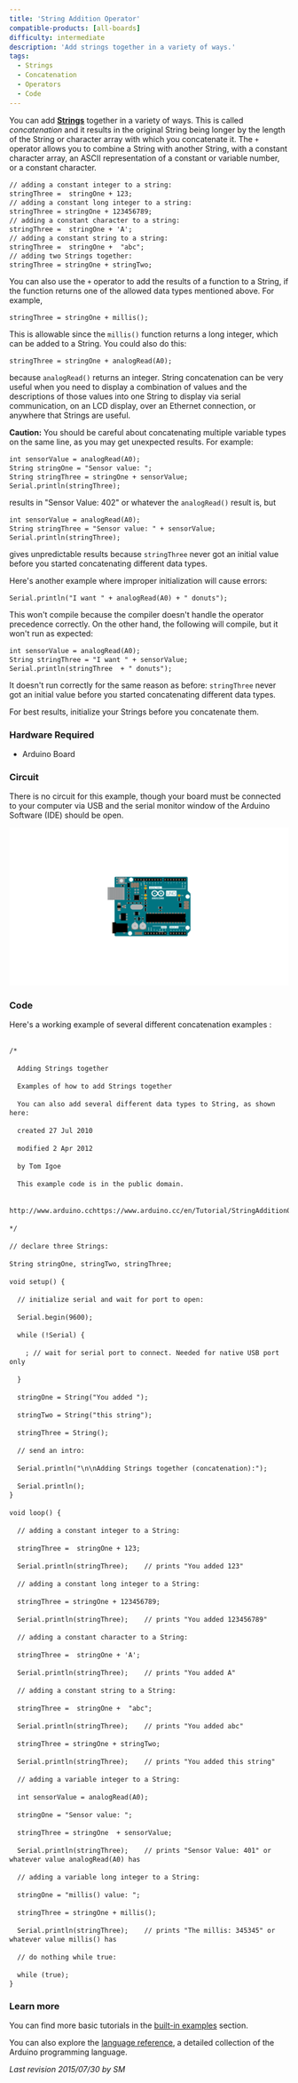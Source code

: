 ```yaml
---
title: 'String Addition Operator'
compatible-products: [all-boards]
difficulty: intermediate
description: 'Add strings together in a variety of ways.'
tags: 
  - Strings
  - Concatenation
  - Operators
  - Code
---
```


You can add [**Strings**](https://www.arduino.cc/en/Reference/StringObject) together in a variety of ways. This is called *concatenation* and it results in the original String being longer by the length of the String or character array with which you concatenate it. The `+` operator allows you to combine a String with another String, with a constant character array, an ASCII representation of a constant or variable number, or a constant character.

```arduino
// adding a constant integer to a string:
stringThree =  stringOne + 123;
// adding a constant long integer to a string:
stringThree = stringOne + 123456789;
// adding a constant character to a string:
stringThree =  stringOne + 'A';
// adding a constant string to a string:
stringThree =  stringOne +  "abc";
// adding two Strings together:
stringThree = stringOne + stringTwo;
```

You can also use the `+` operator to add the results of a function to a String, if the function returns one of the allowed data types mentioned above.  For example,

```arduino
stringThree = stringOne + millis();
```

This is allowable since the `millis()` function returns a long integer, which can be added to a String. You could also do this:

```arduino
stringThree = stringOne + analogRead(A0);
```

because `analogRead()` returns an integer.  String concatenation can be very useful when you need to display a combination of values and the descriptions of those values into one String to display via serial communication, on an LCD display, over an Ethernet connection, or anywhere that Strings are useful.

**Caution:**
You should be careful about concatenating multiple variable types on the same line, as you may get unexpected results.  For example:

```arduino
int sensorValue = analogRead(A0);
String stringOne = "Sensor value: ";
String stringThree = stringOne + sensorValue;
Serial.println(stringThree);
```

results in "Sensor Value: 402" or whatever the `analogRead()` result is, but

```arduino
int sensorValue = analogRead(A0);
String stringThree = "Sensor value: " + sensorValue;
Serial.println(stringThree);
```

gives unpredictable results because `stringThree` never got an initial value before you started concatenating different data types.

Here's another example where improper initialization will cause errors:

```arduino
Serial.println("I want " + analogRead(A0) + " donuts");
```

This won't compile because the compiler doesn't handle the operator precedence correctly.  On the other hand, the following will compile, but it won't run as expected:

```arduino
int sensorValue = analogRead(A0);
String stringThree = "I want " + sensorValue;
Serial.println(stringThree  + " donuts");
```

It doesn't run correctly for the same reason as before: `stringThree` never got an initial value before you started concatenating different data types.

For best results, initialize your Strings before you concatenate them.

### Hardware Required

- Arduino Board

### Circuit

There is no circuit for this example, though your board must be connected to your computer via USB and the serial monitor window of the Arduino Software (IDE) should be open.

![](assets/circuit.png)


### Code

Here's a working example of several different concatenation examples :

```arduino

/*

  Adding Strings together

  Examples of how to add Strings together

  You can also add several different data types to String, as shown here:

  created 27 Jul 2010

  modified 2 Apr 2012

  by Tom Igoe

  This example code is in the public domain.

  http://www.arduino.cchttps://www.arduino.cc/en/Tutorial/StringAdditionOperator

*/

// declare three Strings:

String stringOne, stringTwo, stringThree;

void setup() {

  // initialize serial and wait for port to open:

  Serial.begin(9600);

  while (!Serial) {

    ; // wait for serial port to connect. Needed for native USB port only

  }

  stringOne = String("You added ");

  stringTwo = String("this string");

  stringThree = String();

  // send an intro:

  Serial.println("\n\nAdding Strings together (concatenation):");

  Serial.println();
}

void loop() {

  // adding a constant integer to a String:

  stringThree =  stringOne + 123;

  Serial.println(stringThree);    // prints "You added 123"

  // adding a constant long integer to a String:

  stringThree = stringOne + 123456789;

  Serial.println(stringThree);    // prints "You added 123456789"

  // adding a constant character to a String:

  stringThree =  stringOne + 'A';

  Serial.println(stringThree);    // prints "You added A"

  // adding a constant string to a String:

  stringThree =  stringOne +  "abc";

  Serial.println(stringThree);    // prints "You added abc"

  stringThree = stringOne + stringTwo;

  Serial.println(stringThree);    // prints "You added this string"

  // adding a variable integer to a String:

  int sensorValue = analogRead(A0);

  stringOne = "Sensor value: ";

  stringThree = stringOne  + sensorValue;

  Serial.println(stringThree);    // prints "Sensor Value: 401" or whatever value analogRead(A0) has

  // adding a variable long integer to a String:

  stringOne = "millis() value: ";

  stringThree = stringOne + millis();

  Serial.println(stringThree);    // prints "The millis: 345345" or whatever value millis() has

  // do nothing while true:

  while (true);
}
```

### Learn more

You can find more basic tutorials in the [built-in examples](/built-in-examples) section.

You can also explore the [language reference](https://www.arduino.cc/reference/en/), a detailed collection of the Arduino programming language.

*Last revision 2015/07/30 by SM*